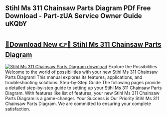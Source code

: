## Stihl Ms 311 Chainsaw Parts Diagram PDf Free Download - Part-zUA Service Owner Guide uKQbY

# <h2><a href="http://dfnhs1s.blite.top/?on=Stihl+Ms+311+Chainsaw+Parts+Diagram">🔗Download New 👉🔴 Stihl Ms 311 Chainsaw Parts Diagram</a></h2>

[![Stihl Ms 311 Chainsaw Parts Diagram download](https://i.imgur.com/lujVjoI.png)](http://dfnhs1s.blite.top/?on=Stihl+Ms+311+Chainsaw+Parts+Diagram)
Explore the Possibilities Welcome to the world of possibilities with your new Stihl Ms 311 Chainsaw Parts Diagram! This manual explores its features, applications, and troubleshooting solutions. Step-by-Step Guide The following pages provide a detailed step-by-step guide to setting up your Stihl Ms 311 Chainsaw Parts Diagram. With features like list of features, your new Stihl Ms 311 Chainsaw Parts Diagram is a game-changer. Your Success is Our Priority Stihl Ms 311 Chainsaw Parts Diagram. We are committed to ensuring your complete satisfaction.
